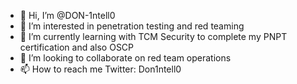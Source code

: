 - 👋 Hi, I’m @DON-1ntell0
- 👀 I’m interested in penetration testing and red teaming
- 🌱 I’m currently learning with TCM Security to complete my PNPT certification and also OSCP
- 💞️ I’m looking to collaborate on red team operations
- 📫 How to reach me Twitter: Don1ntell0 

<!---
DON-1ntell0/DON-1ntell0 is a ✨ special ✨ repository because its `README.md` (this file) appears on your GitHub profile.
You can click the Preview link to take a look at your changes.
--->
